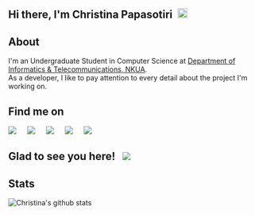 <h2>Hi there, I'm Christina Papasotiri &nbsp;<img src="https://raw.githubusercontent.com/MartinHeinz/MartinHeinz/master/wave.gif" width="20px"></h2>

## About
I'm an Undergraduate Student in Computer Science at [Department of Informatics & Telecommunications, NKUA](https://www.di.uoa.gr/en). <br>
As a developer, I like to pay attention to every detail about the project I'm working on.

## Find me on
<div align="left">
    <a target="_blank" href="https://www.linkedin.com/in/cpapasotiri/"><img src="https://img.shields.io/badge/-LinkedIn-0077B5??style=flat-square&logo&logo=Linkedin&logoColor=white"></img></a>
    &emsp;
    <a target="_blank" href="https://www.facebook.com/cpapasotiri"><img src="https://img.shields.io/badge/Facebook-1877F2??style=flat-square&logo=facebook&logoColor=black"></img></a>
    &emsp;
    <a target="_blank" href="https://www.instagram.com/cpapasotiri/"><img src="https://img.shields.io/badge/Instagram-E1306C??style=flat-square&logo=appveyor&logo=instagram&logoColor=white"></img></a>
    &emsp;
    <a target="_blank" href="https://twitter.com/cpapasotiri"><img src="https://img.shields.io/badge/-Twitter-1DA1F2??style=flat-square&logo=Twitter&logoColor=black"></img></a>
    &emsp;
    <a target="_blank" href="https://open.spotify.com/user/21dlas6i77h7hocosdiri4q6y"><img src="https://img.shields.io/badge/-Spotify-1DB954??style=flat-square&logo=Spotify&logoColor=black"></img></a>
    &emsp;
</div>

## Glad to see you here! &nbsp; ![](https://visitor-badge.glitch.me/badge?page_id=cpapasotir.cpapasotiri)

## Stats
![Christina's github stats](https://github-readme-stats.vercel.app/api?username=cpapasotiri&count_private=True&show_icons=true&theme=react&hide_title=true&line_height=22pt&hide=issues,prs,contribs&hide_rank=True)